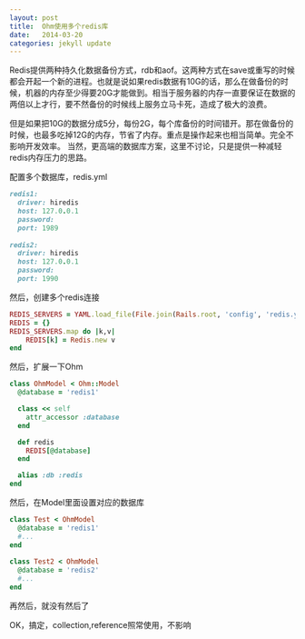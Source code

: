 ```yaml
---
layout: post
title:  Ohm使用多个redis库
date:   2014-03-20
categories: jekyll update
---
```


Redis提供两种持久化数据备份方式，rdb和aof。这两种方式在save或重写的时候都会开起一个新的进程。也就是说如果redis数据有10G的话，那么在做备份的时候，机器的内存至少得要20G才能做到。相当于服务器的内存一直要保证在数据的两倍以上才行，要不然备份的时候线上服务立马卡死，造成了极大的浪费。

但是如果把10G的数据分成5分，每份2G，每个库备份的时间错开。那在做备份的时候，也最多吃掉12G的内存，节省了内存。重点是操作起来也相当简单。完全不影响开发效率。
当然，更高端的数据库方案，这里不讨论，只是提供一种减轻redis内存压力的思路。

配置多个数据库，redis.yml

```ruby
redis1:  
  driver: hiredis  
  host: 127.0.0.1  
  password:  
  port: 1989  
  
redis2:  
  driver: hiredis  
  host: 127.0.0.1  
  password:  
  port: 1990 
```

然后，创建多个redis连接

```ruby
REDIS_SERVERS = YAML.load_file(File.join(Rails.root, 'config', 'redis.yml')) rescue {}  
REDIS = {}  
REDIS_SERVERS.map do |k,v|  
	REDIS[k] = Redis.new v  
end 
```

然后，扩展一下Ohm

```ruby
class OhmModel < Ohm::Model  
  @database = 'redis1'  

  class << self    
    attr_accessor :database    
  end  

  def redis  
    REDIS[@database]  
  end  

  alias :db :redis  
end  
```

然后，在Model里面设置对应的数据库

```ruby
class Test < OhmModel 
  @database = 'redis1'
  #...
end
  
class Test2 < OhmModel
  @database = 'redis2' 
  #...
end
```

再然后，就没有然后了

OK，搞定，collection,reference照常使用，不影响
